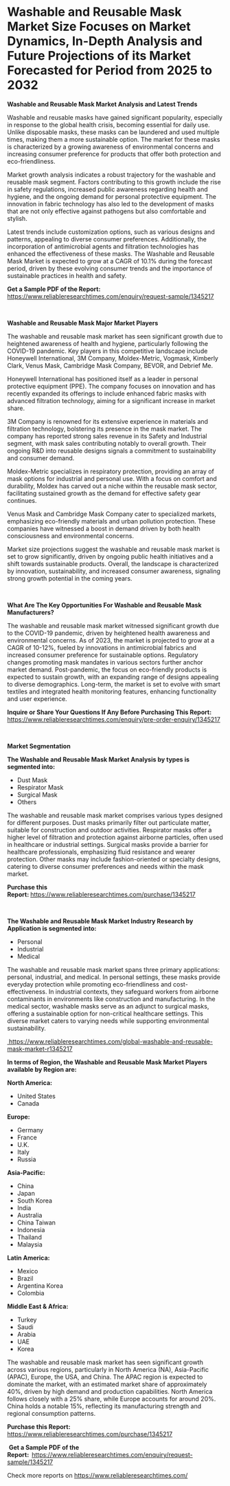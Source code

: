 <p><h1>Washable and Reusable Mask Market Size Focuses on Market Dynamics, In-Depth Analysis and Future Projections of its Market Forecasted for Period from 2025 to 2032</h1></p><p><strong>Washable and Reusable Mask Market Analysis and Latest Trends</strong></p>
<p><p>Washable and reusable masks have gained significant popularity, especially in response to the global health crisis, becoming essential for daily use. Unlike disposable masks, these masks can be laundered and used multiple times, making them a more sustainable option. The market for these masks is characterized by a growing awareness of environmental concerns and increasing consumer preference for products that offer both protection and eco-friendliness.</p><p>Market growth analysis indicates a robust trajectory for the washable and reusable mask segment. Factors contributing to this growth include the rise in safety regulations, increased public awareness regarding health and hygiene, and the ongoing demand for personal protective equipment. The innovation in fabric technology has also led to the development of masks that are not only effective against pathogens but also comfortable and stylish.</p><p>Latest trends include customization options, such as various designs and patterns, appealing to diverse consumer preferences. Additionally, the incorporation of antimicrobial agents and filtration technologies has enhanced the effectiveness of these masks. The Washable and Reusable Mask Market is expected to grow at a CAGR of 10.1% during the forecast period, driven by these evolving consumer trends and the importance of sustainable practices in health and safety.</p></p>
<p><strong>Get a Sample PDF of the Report:&nbsp;</strong> <a href="https://www.reliableresearchtimes.com/enquiry/request-sample/1345217?utm_campaign=2225&utm_medium=2&utm_source=Github&utm_content=ia&utm_term=09022025&utm_id=washable-and-reusable-mask">https://www.reliableresearchtimes.com/enquiry/request-sample/1345217</a></p>
<p>&nbsp;</p>
<p><strong>Washable and Reusable Mask Major Market Players</strong></p>
<p><p>The washable and reusable mask market has seen significant growth due to heightened awareness of health and hygiene, particularly following the COVID-19 pandemic. Key players in this competitive landscape include Honeywell International, 3M Company, Moldex-Metric, Vogmask, Kimberly Clark, Venus Mask, Cambridge Mask Company, BEVOR, and Debrief Me.</p><p>Honeywell International has positioned itself as a leader in personal protective equipment (PPE). The company focuses on innovation and has recently expanded its offerings to include enhanced fabric masks with advanced filtration technology, aiming for a significant increase in market share. </p><p>3M Company is renowned for its extensive experience in materials and filtration technology, bolstering its presence in the mask market. The company has reported strong sales revenue in its Safety and Industrial segment, with mask sales contributing notably to overall growth. Their ongoing R&D into reusable designs signals a commitment to sustainability and consumer demand.</p><p>Moldex-Metric specializes in respiratory protection, providing an array of mask options for industrial and personal use. With a focus on comfort and durability, Moldex has carved out a niche within the reusable mask sector, facilitating sustained growth as the demand for effective safety gear continues.</p><p>Venus Mask and Cambridge Mask Company cater to specialized markets, emphasizing eco-friendly materials and urban pollution protection. These companies have witnessed a boost in demand driven by both health consciousness and environmental concerns.</p><p>Market size projections suggest the washable and reusable mask market is set to grow significantly, driven by ongoing public health initiatives and a shift towards sustainable products. Overall, the landscape is characterized by innovation, sustainability, and increased consumer awareness, signaling strong growth potential in the coming years.</p></p>
<p>&nbsp;</p>
<p><strong>What Are The Key Opportunities For Washable and Reusable Mask Manufacturers?</strong></p>
<p><p>The washable and reusable mask market witnessed significant growth due to the COVID-19 pandemic, driven by heightened health awareness and environmental concerns. As of 2023, the market is projected to grow at a CAGR of 10-12%, fueled by innovations in antimicrobial fabrics and increased consumer preference for sustainable options. Regulatory changes promoting mask mandates in various sectors further anchor market demand. Post-pandemic, the focus on eco-friendly products is expected to sustain growth, with an expanding range of designs appealing to diverse demographics. Long-term, the market is set to evolve with smart textiles and integrated health monitoring features, enhancing functionality and user experience.</p></p>
<p><strong>Inquire or Share Your Questions If Any Before Purchasing This Report:</strong> <a href="https://www.reliableresearchtimes.com/enquiry/pre-order-enquiry/1345217?utm_campaign=2225&utm_medium=2&utm_source=Github&utm_content=ia&utm_term=09022025&utm_id=washable-and-reusable-mask">https://www.reliableresearchtimes.com/enquiry/pre-order-enquiry/1345217</a></p>
<p>&nbsp;</p>
<p><strong>Market Segmentation</strong></p>
<p><strong>The Washable and Reusable Mask Market Analysis by types is segmented into:</strong></p>
<p><ul><li>Dust Mask</li><li>Respirator Mask</li><li>Surgical Mask</li><li>Others</li></ul></p>
<p><p>The washable and reusable mask market comprises various types designed for different purposes. Dust masks primarily filter out particulate matter, suitable for construction and outdoor activities. Respirator masks offer a higher level of filtration and protection against airborne particles, often used in healthcare or industrial settings. Surgical masks provide a barrier for healthcare professionals, emphasizing fluid resistance and wearer protection. Other masks may include fashion-oriented or specialty designs, catering to diverse consumer preferences and needs within the mask market.</p></p>
<p><strong>Purchase this Report:&nbsp;</strong><a href="https://www.reliableresearchtimes.com/purchase/1345217?utm_campaign=2225&utm_medium=2&utm_source=Github&utm_content=ia&utm_term=09022025&utm_id=washable-and-reusable-mask">https://www.reliableresearchtimes.com/purchase/1345217</a></p>
<p>&nbsp;</p>
<p><strong>The Washable and Reusable Mask Market Industry Research by Application is segmented into:</strong></p>
<p><ul><li>Personal</li><li>Industrial</li><li>Medical</li></ul></p>
<p><p>The washable and reusable mask market spans three primary applications: personal, industrial, and medical. In personal settings, these masks provide everyday protection while promoting eco-friendliness and cost-effectiveness. In industrial contexts, they safeguard workers from airborne contaminants in environments like construction and manufacturing. In the medical sector, washable masks serve as an adjunct to surgical masks, offering a sustainable option for non-critical healthcare settings. This diverse market caters to varying needs while supporting environmental sustainability.</p></p>
<p><a href="https://www.reliableresearchtimes.com/global-washable-and-reusable-mask-market-r1345217?utm_campaign=2225&utm_medium=2&utm_source=Github&utm_content=ia&utm_term=09022025&utm_id=washable-and-reusable-mask">&nbsp;https://www.reliableresearchtimes.com/global-washable-and-reusable-mask-market-r1345217</a></p>
<p><strong>In terms of Region, the Washable and Reusable Mask Market Players available by Region are:</strong></p>
<p>
    <p> <strong> North America: </strong>
        <ul>
            <li>United States</li>
            <li>Canada</li>
        </ul>
        </p> 
    <p> <strong> Europe: </strong>
        <ul>
            <li>Germany</li>
            <li>France</li>
            <li>U.K.</li>
            <li>Italy</li>
            <li>Russia</li>
        </ul>
        </p> 
    <p> <strong> Asia-Pacific: </strong>
        <ul>
            <li>China</li>
            <li>Japan</li>
            <li>South Korea</li>
            <li>India</li>
            <li>Australia</li>
            <li>China Taiwan</li>
            <li>Indonesia</li>
            <li>Thailand</li>
            <li>Malaysia</li>
        </ul>
        </p> 
    <p> <strong> Latin America: </strong>
        <ul>
            <li>Mexico</li>
            <li>Brazil</li>
            <li>Argentina Korea</li>
            <li>Colombia</li>
        </ul>
        </p> 
    <p> <strong> Middle East & Africa: </strong>
        <ul>
            <li>Turkey</li>
            <li>Saudi</li>
            <li>Arabia</li>
            <li>UAE</li>
            <li>Korea</li>
        </ul>
    </p>
    </p>
<p><p>The washable and reusable mask market has seen significant growth across various regions, particularly in North America (NA), Asia-Pacific (APAC), Europe, the USA, and China. The APAC region is expected to dominate the market, with an estimated market share of approximately 40%, driven by high demand and production capabilities. North America follows closely with a 25% share, while Europe accounts for around 20%. China holds a notable 15%, reflecting its manufacturing strength and regional consumption patterns.</p></p>
<p><strong>Purchase this Report: </strong><a href="https://www.reliableresearchtimes.com/purchase/1345217?utm_campaign=2225&utm_medium=2&utm_source=Github&utm_content=ia&utm_term=09022025&utm_id=washable-and-reusable-mask">https://www.reliableresearchtimes.com/purchase/1345217</a></p>
<p>&nbsp;<strong>Get a Sample PDF of the Report:&nbsp;&nbsp;</strong><a href="https://www.reliableresearchtimes.com/enquiry/request-sample/1345217?utm_campaign=2225&utm_medium=2&utm_source=Github&utm_content=ia&utm_term=09022025&utm_id=washable-and-reusable-mask">https://www.reliableresearchtimes.com/enquiry/request-sample/1345217</a></p>
<p><strong></strong></p>
<p>Check more reports on <a href="https://www.reliableresearchtimes.com/?utm_campaign=2225&utm_medium=2&utm_source=Github&utm_content=ia&utm_term=09022025&utm_id=washable-and-reusable-mask">https://www.reliableresearchtimes.com/</a></p>